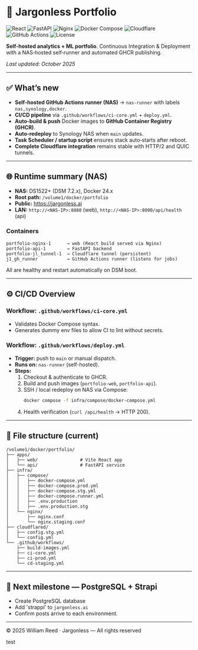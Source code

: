 # 🧠 Jargonless Portfolio

![React](https://img.shields.io/badge/Frontend-React%2018-61dafb?logo=react)
![FastAPI](https://img.shields.io/badge/API-FastAPI-009688?logo=fastapi)
![Nginx](https://img.shields.io/badge/Proxy-Nginx-009639?logo=nginx)
![Docker Compose](https://img.shields.io/badge/Infra-Docker%20Compose-blue?logo=docker)
![Cloudflare](https://img.shields.io/badge/Edge-Cloudflare%20Tunnel-F38020?logo=cloudflare)
![GitHub Actions](https://img.shields.io/badge/CI/CD-GitHub%20Actions-2088FF?logo=githubactions)
![License](https://img.shields.io/badge/License-Private-darkred)

**Self‑hosted analytics + ML portfolio**. Continuous Integration & Deployment with a NAS‑hosted self‑runner and automated GHCR publishing.

_Last updated: October 2025_

---

## ✅ What’s new
- **Self‑hosted GitHub Actions runner (NAS)** → `nas-runner` with labels `nas,synology,docker`.
- **CI/CD pipeline** via `.github/workflows/ci-core.yml` + `deploy.yml`.
- **Auto‑build & push** Docker images to **GitHub Container Registry (GHCR)**.
- **Auto‑redeploy** to Synology NAS when `main` updates.
- **Task Scheduler / startup script** ensures stack auto‑starts after reboot.
- **Complete Cloudflare integration** remains stable with HTTP/2 and QUIC tunnels.

---

## 🌐 Runtime summary (NAS)
- **NAS:** DS1522+ (DSM 7.2.x), Docker 24.x  
- **Root path:** `/volume1/docker/portfolio`
- **Public:** https://jargonless.ai  
- **LAN:** `http://<NAS-IP>:8080` (web), `http://<NAS-IP>:8000/api/health` (api)

### Containers
```
portfolio-nginx-1      → web (React build served via Nginx)
portfolio-api-1        → FastAPI backend
portfolio-jl_tunnel-1  → Cloudflare tunnel (persistent)
j1_gh_runner           → GitHub Actions runner (listens for jobs)
```
All are healthy and restart automatically on DSM boot.

---

## ⚙️ CI/CD Overview

### Workflow: `.github/workflows/ci-core.yml`
- Validates Docker Compose syntax.  
- Generates dummy env files to allow CI to lint without secrets.  

### Workflow: `.github/workflows/deploy.yml`
- **Trigger:** push to `main` or manual dispatch.  
- **Runs on:** `nas-runner` (self-hosted).  
- **Steps:**
  1. Checkout & authenticate to GHCR.
  2. Build and push images (`portfolio-web`, `portfolio-api`).
  3. SSH / local redeploy on NAS via Compose:
     ```bash
     docker compose -f infra/compose/docker-compose.yml                     -f infra/compose/docker-compose.prod.yml                     --env-file infra/compose/.env.tunnel                     up -d --no-deps nginx api
     ```
  4. Health verification (`curl /api/health` → HTTP 200).


---

## 🧩 File structure (current)
```
/volume1/docker/portfolio/
├── apps/
│   ├── web/                # Vite React app
│   └── api/                # FastAPI service
├── infra/
│   ├── compose/
│   │   ├── docker-compose.yml
│   │   ├── docker-compose.prod.yml
│   │   ├── docker-compose.stg.yml
│   │   ├── docker-compose.runner.yml
│   │   ├── .env.production
│   │   ├── .env.production.stg
│   └── nginx/
│       ├── nginx.conf
│       └── nginx.staging.conf
├── cloudflared/
│   ├── config.stg.yml   
│   └── config.yml
└── .github/workflows/
    ├── build-images.yml
    ├── ci-core.yml
    ├── ci-prod.yml
    └── cd-staging.yml
```

---

## 🧠 Next milestone — PostgreSQL + Strapi
- Create PostgreSQL database 
- Add 'strappi' to `jargonless.ai`
- Confirm posts arrive to each environment.

---


© 2025 William Reed · Jargonless — All rights reserved

test